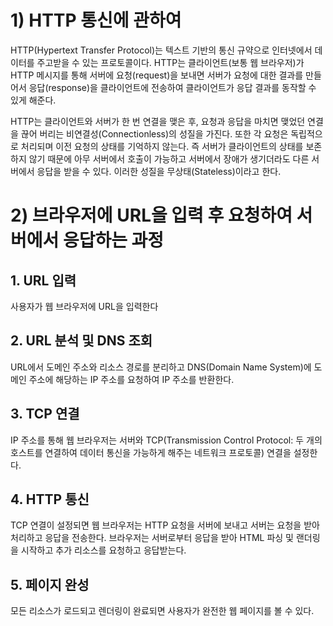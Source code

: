 # 1) HTTP 통신에 관하여
HTTP(Hypertext Transfer Protocol)는 텍스트 기반의 통신 규약으로 인터넷에서 데이터를 주고받을 수 있는 프로토콜이다. HTTP는 클라이언트(보통 웹 브라우저)가 HTTP 메시지를 통해 서버에 요청(request)을 보내면 서버가 요청에 대한 결과를 만들어서 응답(response)을 클라이언트에 전송하여 클라이언트가 응답 결과를 동작할 수 있게 해준다.

HTTP는 클라이언트와 서버가 한 번 연결을 맺은 후, 요청과 응답을 마치면 맺었던 연결을 끊어 버리는 비연결성(Connectionless)의 성질을 가진다. 또한 각 요청은 독립적으로 처리되며 이전 요청의 상태를 기억하지 않는다. 즉 서버가 클라이언트의 상태를 보존하지 않기 때문에 아무 서버에서 호출이 가능하고 서버에서 장애가 생기더라도 다른 서버에서 응답을 받을 수 있다. 이러한 성질을 무상태(Stateless)이라고 한다.


# 2) 브라우저에 URL을 입력 후 요청하여 서버에서 응답하는 과정

## 1. URL 입력
사용자가 웹 브라우저에 URL을 입력한다
## 2. URL 분석 및 DNS 조회
URL에서 도메인 주소와 리소스 경로를 분리하고 DNS(Domain Name System)에 도메인 주소에 해당하는 IP 주소를 요청하여 IP 주소를 반환한다.
## 3. TCP 연결
IP 주소를 통해 웹 브라우저는 서버와 TCP(Transmission Control Protocol: 두 개의 호스트를 연결하여 데이터 통신을 가능하게 해주는 네트워크 프로토콜) 연결을 설정한다.
## 4. HTTP 통신
TCP 연결이 설정되면 웹 브라우저는 HTTP 요청을 서버에 보내고 서버는 요청을 받아 처리하고 응답을 전송한다. 브라우저는 서버로부터 응답을 받아 HTML 파싱 및 랜더링을 시작하고 추가 리소스를 요청하고 응답받는다.
## 5. 페이지 완성
모든 리소스가 로드되고 렌더링이 완료되면 사용자가 완전한 웹 페이지를 볼 수 있다.
